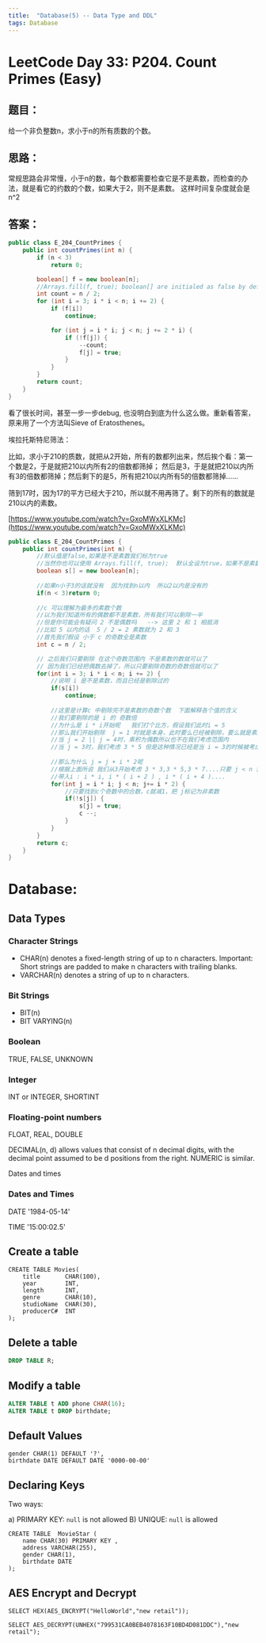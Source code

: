 ```yaml
---
title:  "Database(5) -- Data Type and DDL"
tags: Database
---
```


# LeetCode Day 33: P204. Count Primes (Easy)

## 题目：

给一个非负整数n，求小于n的所有质数的个数。

## 思路：

常规思路会非常慢，小于n的数，每个数都需要检查它是不是素数，而检查的办法，就是看它的约数的个数，如果大于2，则不是素数。
这样时间复杂度就会是n^2

## 答案：

```java
public class E_204_CountPrimes {
    public int countPrimes(int n) {
        if (n < 3)
            return 0;

        boolean[] f = new boolean[n];
        //Arrays.fill(f, true); boolean[] are initialed as false by default
        int count = n / 2;
        for (int i = 3; i * i < n; i += 2) {
            if (f[i])
                continue;

            for (int j = i * i; j < n; j += 2 * i) {
                if (!f[j]) {
                    --count;
                    f[j] = true;
                }
            }
        }
        return count;
    }
}
```

看了很长时间，甚至一步一步debug, 也没明白到底为什么这么做。重新看答案，原来用了一个方法叫Sieve of Eratosthenes。

埃拉托斯特尼筛法：

比如，求小于210的质数，就把从2开始，所有的数都列出来，然后挨个看：第一个数是2，于是就把210以内所有2的倍数都筛掉；
然后是3，于是就把210以内所有3的倍数都筛掉；然后剩下的是5，所有把210以内所有5的倍数都筛掉……

筛到17时，因为17的平方已经大于210，所以就不用再筛了。剩下的所有的数就是210以内的素数。

[https://www.youtube.com/watch?v=GxoMWxXLKMc](https://www.youtube.com/watch?v=GxoMWxXLKMc)

```java
public class E_204_CountPrimes {
    public int countPrimes(int n) {
		//默认值是false,如果是不是素数我们标为true
		//当然你也可以使用 Arrays.fill(f, true);  默认全设为true，如果不是素数我们设为false
		boolean s[] = new boolean[n];
		
		//如果n小于3的话就没有  因为找到n以内  所以2以内是没有的
		if(n < 3)return 0;
		
		//c 可以理解为最多的素数个数
		//以为我们知道所有的偶数都不是素数，所有我们可以剔除一半
		//但是你可能会有疑问 2 不是偶数吗   --> 这里 2 和 1 相抵消
		//比如 5 以内的话  5 / 2 = 2 素数就为 2 和 3
		//首先我们假设 小于 c 的奇数全是素数
		int c = n / 2;

		// 之后我们只要剔除 在这个奇数范围内 不是素数的数就可以了
		// 因为我们已经把偶数去掉了，所以只要剔除奇数的奇数倍就可以了
		for(int i = 3; i * i < n; i += 2) {
			//说明 i 是不是素数，而且已经是剔除过的
			if(s[i])
				continue;
			
			//这里是计算c 中剔除完不是素数的奇数个数  下面解释各个值的含义
			//我们要剔除的是 i 的 奇数倍
			//为什么是 i * i开始呢   我们打个比方，假设我们此时i = 5
			//那么我们开始剔除  j = 1 时就是本身，此时要么已经被剔除，要么就是素数，所以 1 不考虑
			//当 j = 2 || j = 4时，乘积为偶数所以也不在我们考虑范围内
			//当 j = 3时，我们考虑 3 * 5 但是这种情况已经是当 i = 3的时候被考虑进去了所以我们只要考虑之后的就可以了
			
			//那么为什么 j = j + i * 2呢
			//根据上面所说 我们从3开始考虑 3 * 3,3 * 5,3 * 7....只要 j < n 我们就剔除
			//带入i : i * i, i * ( i + 2 ) , i * ( i + 4 )....
			for(int j = i * i; j < n; j+= i * 2) {
				//只要找到c个奇数中的合数，c就减1，把 j标记为非素数
				if(!s[j]) {
					s[j] = true;
					c --;
				}
			}
		}
		return c;
	}
}
```

# Database: 

## Data Types

### Character Strings

* CHAR(n) denotes a fixed-length string of up to n characters. 
Important: Short strings are padded to make n characters with trailing blanks.
* VARCHAR(n) denotes a string of up to n characters. 

### Bit Strings

* BIT(n)
* BIT VARYING(n)

### Boolean

TRUE, FALSE, UNKNOWN

### Integer

INT or INTEGER, SHORTINT

### Floating-point numbers

FLOAT, REAL, DOUBLE

DECIMAL(n, d) allows values that consist of n decimal digits, with the decimal point assumed to be d positions 
from the right. NUMERIC is similar.

Dates and times

### Dates and Times

DATE '1984-05-14'

TIME '15:00:02.5'

## Create a table

```mysql
CREATE TABLE Movies(
    title       CHAR(100),
    year        INT,
    length      INT,
    genre       CHAR(10),
    studioName  CHAR(30),
    producerC#  INT
);
```

## Delete a table

```sql
DROP TABLE R;
```

## Modify a table

```sql
ALTER TABLE t ADD phone CHAR(16);
ALTER TABLE t DROP birthdate;
```

## Default Values

```mysql
gender CHAR(1) DEFAULT '?',
birthdate DATE DEFAULT DATE '0000-00-00'
```

## Declaring Keys

Two ways:

a) PRIMARY KEY: `null` is not allowed
B) UNIQUE: `null` is allowed

```mysql
CREATE TABLE  MovieStar (
    name CHAR(30) PRIMARY KEY ,
    address VARCHAR(255),
    gender CHAR(1),
    birthdate DATE
);
```

## AES Encrypt and Decrypt

```mysql
SELECT HEX(AES_ENCRYPT("HelloWorld","new retail"));

SELECT AES_DECRYPT(UNHEX("799531CA0BEB4078163F10BD4D081DDC"),"new retail");
```









